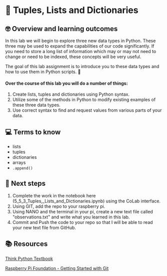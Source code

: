 # :robot: Tuples, Lists and Dictionaries

## 🤓 Overview and learning outcomes 

In this lab we will begin to explore three new data types in Python.  These three may be used to expand the capabilities of our code significantly. If you need to store a long list of information which may or may not need to change or need to be indexed, these concepts will be very useful.

The goal of this lab assignment is to introduce you to these data types and how to use them in Python scripts. 🚀

#### Over the course of this lab you will do a number of things:
1. Create lists, tuples and dictionaries using Python syntax.
2. Utilize some of the methods in Python to modify existing examples of these three data types.
3. Use correct syntax to find and request values from various parts of your data.

## 💻 Terms to know
- lists
- tuples
- dictionaries
- arrays
- `.append()`

## 📝 Next steps
1. Complete the work in the notebook here (5_5_3_Tuples,_Lists_and_Dictionaries.ipynb) using the CoLab interface.
2. Using GIT, add the repo to your raspberry pi.
3. Using NANO and the terminal in your pi, create a new text file called "observations.txt" and write what you learned in this lab.
4. Commit and Push the code to your repo so that I will be able to read your new text file from GitHub.

## 📚  Resources 
[Think Python Textbook](https://greenteapress.com/wp/think-python-2e/)

[Raspberry Pi Foundation - Getting Started with Git](https://projects.raspberrypi.org/en/projects/getting-started-with-git)
